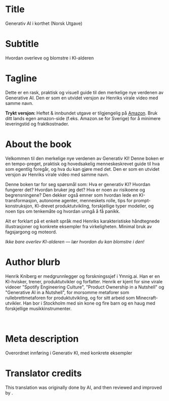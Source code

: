 # Title

Generativ AI i korthet (Norsk Utgave)

# Subtitle

Hvordan overleve og blomstre i KI-alderen

# Tagline

<p>Dette er en rask, praktisk og visuell guide til den merkelige nye verdenen av Generative AI. Den er som en utvidet versjon av Henriks virale video med samme navn.</p><p> </p><p><strong>Trykt versjon: </strong>Heftet & innbundet utgave er tilgjengelig på <a href="https://www.amazon.com/Generative-AI-Nutshell-Survive-Thrive/dp/B0DTK6ZVWX" target="_blank">Amazon</a>. Bruk ditt lands egen amazon-side (f.eks. Amazon.se for Sverige) for å minimere leveringstid og fraktkostnader.</p>

# About the book

<p>Velkommen til den merkelige nye verdenen av Generativ KI! Denne boken er en tempo-preget, praktisk og hovedsakelig menneskeskrevet guide til hva som egentlig foregår, og hva du kan gjøre med det. Den er som en utvidet versjon av Henriks virale video med samme navn.</p><p> </p><p>Denne boken tar for seg spørsmål som: Hva er generativ KI? Hvordan fungerer det? Hvordan bruker jeg det? Hva er noen av risikoene og begrensningene? Den dekker også emner som hvordan lede en KI-transformasjon, autonome agenter, menneskets rolle, tips for prompt-konstruksjon, KI-drevet produktutvikling, forskjellige typer modeller, og noen tips om tenkemåte og hvordan unngå å få panikk.</p><p> </p><p>Alt er forklart på et enkelt språk med Henriks karakteristiske håndtegnede illustrasjoner og konkrete eksempler fra virkeligheten. Minimal bruk av fagsjargong og moteord.</p><p> </p><p><em>Ikke bare overlev KI-alderen — lær hvordan du kan blomstre i den!</em></p>

# Author blurb

<p>Henrik Kniberg er medgrunnlegger og forskningssjef i Ymnig.ai. Han er en KI-hvisker, trener, produktutvikler og forfatter. Henrik er kjent for sine virale videoer "Spotify Engineering Culture", "Product Ownership in a Nutshell" og "Generative AI in a Nutshell", for morsomme metaforer som rullebrettmetaforen for produktutvikling, og for sitt arbeid som Minecraft-utvikler. Han bor i Stockholm med sin kone og fire barn og en haug med forskjellige musikkinstrumenter.</p><p><br></p>

# Meta description

Overordnet innføring i Generativ KI, med konkrete eksempler

# Translator credits

This translation was originally done by AI, and then reviewed and improved by <insert your name here>.
